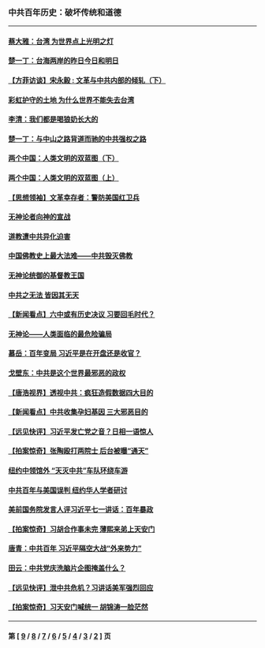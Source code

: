 ### 中共百年历史：破坏传统和道德
---
#### [蔡大雅：台湾 为世界点上光明之灯](../../pages/nf1176114/n13531530.md?03310430) 
#### [楚一丁：台海两岸的昨日今日和明日](../../pages/nf1176114/n13531468.md?03310430) 
#### [【方菲访谈】宋永毅 : 文革与中共内部的倾轧（下）](../../pages/nf1176114/n13486836.md?03310430) 
#### [彩虹护守的土地 为什么世界不能失去台湾](../../pages/nf1176114/n13476849.md?03310430) 
#### [李清：我们都是喝狼奶长大的](../../pages/nf1176114/n13471478.md?03310430) 
#### [楚一丁：与中山之路背道而驰的中共强权之路](../../pages/nf1176114/n13437270.md?03310430) 
#### [两个中国：人类文明的双蓝图（下）](../../pages/nf1176114/n13423132.md?03310430) 
#### [两个中国：人类文明的双蓝图（上）](../../pages/nf1176114/n13422687.md?03310430) 
#### [【思想领袖】文革幸存者：警防美国红卫兵](../../pages/nf1176114/n13339289.md?03310430) 
#### [无神论者向神的宣战](../../pages/nf1176114/n13281535.md?03310430) 
#### [道教遭中共异化迫害](../../pages/nf1176114/n13281463.md?03310430) 
#### [中国佛教史上最大法难——中共毁灭佛教](../../pages/nf1176114/n13281397.md?03310430) 
#### [无神论统御的基督教王国](../../pages/nf1176114/n13281280.md?03310430) 
#### [中共之无法 皆因其无天](../../pages/nf1176114/n13281088.md?03310430) 
#### [【新闻看点】六中或有历史决议 习要回毛时代？](../../pages/nf1176114/n13222895.md?03310430) 
#### [无神论——人类面临的最危险骗局](../../pages/nf1176114/n13196137.md?03310430) 
#### [慕岳：百年变局 习近平是在开盘还是收官？](../../pages/nf1176114/n13206516.md?03310430) 
#### [戈壁东：中共是这个世界最邪恶的政权](../../pages/nf1176114/n13085641.md?03310430) 
#### [【唐浩视界】透视中共：疯狂造假数据四大目的](../../pages/nf1176114/n13080590.md?03310430) 
#### [【新闻看点】中共收集孕妇基因 三大邪恶目的](../../pages/nf1176114/n13077182.md?03310430) 
#### [【远见快评】习近平发亡党之音？日相一语惊人](../../pages/nf1176114/n13074809.md?03310430) 
#### [【拍案惊奇】张陶殴打两院士 后台被曝“通天”](../../pages/nf1176114/n13070496.md?03310430) 
#### [纽约中领馆外 “天灭中共”车队环绕车游](../../pages/nf1176114/n13070693.md?03310430) 
#### [中共百年与美国误判 纽约华人学者研讨](../../pages/nf1176114/n13067969.md?03310430) 
#### [美前国务院发言人评习近平七一讲话：百年暴政](../../pages/nf1176114/n13066986.md?03310430) 
#### [【拍案惊奇】习胡合作事未完 薄熙来弟上天安门](../../pages/nf1176114/n13065867.md?03310430) 
#### [唐青：中共百年 习近平隔空大战“外来势力”](../../pages/nf1176114/n13065976.md?03310430) 
#### [田云：中共党庆洗脑片企图掩盖什么？](../../pages/nf1176114/n13064395.md?03310430) 
#### [【远见快评】泄中共危机？习讲话美军强烈回应](../../pages/nf1176114/n13064269.md?03310430) 
#### [【拍案惊奇】习天安门喊统一 胡锦涛一脸茫然](../../pages/nf1176114/n13063233.md?03310430) 

---
#### 第 [ [9](./9.md?03310430) / [8](./8.md?03310430) / [7](./7.md?03310430) / [6](./6.md?03310430) / [5](./5.md?03310430) / [4](./4.md?03310430) / [3](./3.md?03310430) / [2](./2.md?03310430) ] 页
